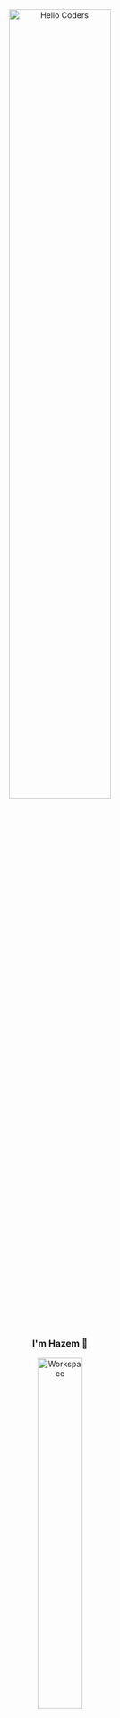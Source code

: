 <div align="center" width="50%">

<img src="https://github.com/SP-XD/SP-XD/blob/main/images/hellocoders_rounded.gif?raw=true" alt="Hello Coders" width="60%"/>  
<h3>I'm Hazem 👋</h3>

<img src="https://github.com/SP-XD/SP-XD/blob/main/images/dev-working_rounded.gif?raw=true" alt="Workspace" width="40%"/> <br>

<details>
<summary><strong>Busy coding & vibing to 🎧</strong></summary>

[![Spotify](https://spotify-readme.sp-xd.vercel.app/api/spotify)](https://open.spotify.com/user/somnathpaul)

</details>

![Profile Views](https://komarev.com/ghpvc/?username=hazemahmadmohamed&style=flat&color=orange&label=PROFILE+VIEWS)
![Hits](https://hits.seeyoufarm.com/api/count/incr/badge.svg?url=https://github.com/hazemahmadmohamed&count_bg=%2379C83D&title_bg=%23555555&icon=mediafire.svg&icon_color=%23E7E7E7&title=HITS&edge_flat=false)
[![telegram badge](https://img.shields.io/badge/Hazem-grey?style=flat&logo=telegram)](https://t.me/yourusername)

</div>

---

## 👋 About Me

Hi, I'm **Hazem Ahmed**, a C++ learner passionate about **problem solving** and **algorithms**.  
I'm currently studying the **fundamentals of programming** through the complete roadmap on *Programming Advices* channel.  
I’ve already built a few beginner-friendly projects to strengthen my skills and understanding.

---

## 🧠 Skills & Tools

![C++](https://img.shields.io/badge/C%2B%2B-00599C?style=flat&logo=c%2B%2B&logoColor=white)
![Problem Solving](https://img.shields.io/badge/Problem%20Solving-000000?style=flat)
![Algorithms](https://img.shields.io/badge/Algorithms-007ACC?style=flat)
![Git](https://img.shields.io/badge/Git-E44C30?style=flat&logo=git&logoColor=white)
![Vscode](https://img.shields.io/badge/VS%20Code-0078D4?style=flat&logo=visual%20studio%20code&logoColor=white)
![Windows](https://img.shields.io/badge/Windows-0078D6?style=flat&logo=windows&logoColor=white)
![Markdown](https://img.shields.io/badge/Markdown-000000?style=flat&logo=markdown&logoColor=white)

---

## 💻 My Projects

- 🎮 [Rock Paper Scissors](https://github.com/hazemahmadmohamed/Rock-Paper-Scissor)  
- 🧩 [Math Game](https://github.com/hazemahmadmohamed/MathGame)  
- 🧮 [Calculator](https://github.com/hazemahmadmohamed/Calculator)

---

```cpp
// about me
class Hazem {
public:
    std::string skills = "C++, Problem Solving, Algorithms";
    std::string learning = "Following the Programming Advices roadmap to master C++";
    std::string strengths = "Strong fundamentals, logical thinking, eager to learn new tools";
    std::string projects[3] = {
        "Rock Paper Scissors",
        "Math Game",
        "Calculator"
    };
};

